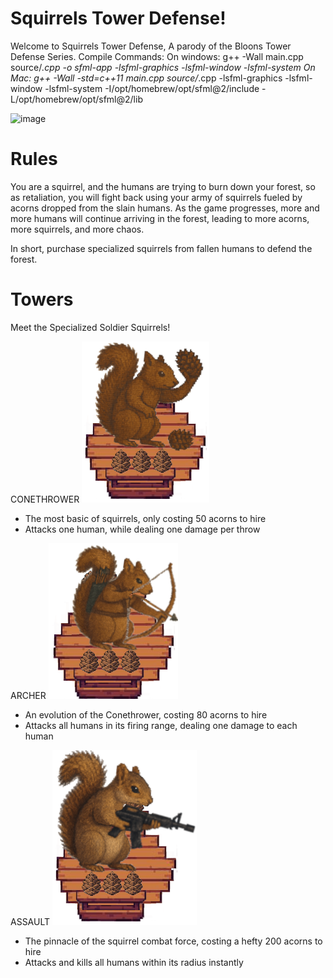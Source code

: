 # Squirrels Tower Defense!

Welcome to Squirrels Tower Defense, A parody of the Bloons Tower Defense Series.
Compile Commands:
On windows:
g++ -Wall main.cpp source/*.cpp -o sfml-app -lsfml-graphics -lsfml-window -lsfml-system
On Mac: 
g++ -Wall -std=c++11 main.cpp source/*.cpp -lsfml-graphics -lsfml-window -lsfml-system -I/opt/homebrew/opt/sfml@2/include -L/opt/homebrew/opt/sfml@2/lib

![image](https://github.com/user-attachments/assets/a1c4f414-b8c3-41ba-a356-2366832ddfa2)

# Rules

You are a squirrel, and the humans are trying to burn down your forest, so as retaliation, you
will fight back using your army of squirrels fueled by acorns dropped from the slain humans.
As the game progresses, more and more humans will continue arriving in the forest, leading to
more acorns, more squirrels, and more chaos.

In short, purchase specialized squirrels from fallen humans to defend the forest.

# Towers

Meet the Specialized Soldier Squirrels!

CONETHROWER
![!\[alt text\](coneSquirrel.png)](resources/PineConeThrowerSquirrelFinalProject2025(RightFace).png)

- The most basic of squirrels, only costing 50 acorns to hire
- Attacks one human, while dealing one damage per throw

ARCHER
![!\[alt text\](archerSquirrel.png)](resources/bowSquirrelFinalProject2025(RightFace).png)

- An evolution of the Conethrower, costing 80 acorns to hire
- Attacks all humans in its firing range, dealing one damage to each human

ASSAULT
![!\[alt text\](assaultSquirrel.png)](resources/machineGunSquirrelFinalProject2025(rightFace).png)

- The pinnacle of the squirrel combat force, costing a hefty 200 acorns to hire
- Attacks and kills all humans within its radius instantly
